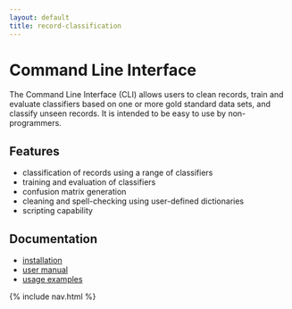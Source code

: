 ```yaml
---
layout: default
title: record-classification
---
```


# Command Line Interface

The Command Line Interface (CLI) allows users to clean records, train and evaluate classifiers based on
one or more gold standard data sets, and classify unseen records. It is intended to be easy to use by non-programmers.

## Features

- classification of records using a range of classifiers
- training and evaluation of classifiers
- confusion matrix generation
- cleaning and spell-checking using user-defined dictionaries
- scripting capability

## Documentation

- [installation](installation.html)
- [user manual](usage/)
- [usage examples](examples/)

{% include nav.html %}
